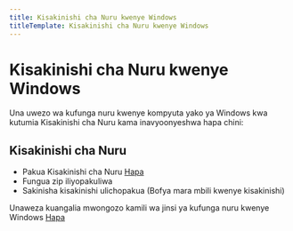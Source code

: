```yaml
---
title: Kisakinishi cha Nuru kwenye Windows
titleTemplate: Kisakinishi cha Nuru kwenye Windows
---
```


# Kisakinishi cha Nuru kwenye Windows

Una uwezo wa kufunga nuru kwenye kompyuta yako ya Windows kwa kutumia Kisakinishi cha Nuru kama inavyoonyeshwa hapa chini:

## Kisakinishi cha Nuru

- Pakua Kisakinishi cha Nuru [Hapa](https://github.com/AvicennaJr/Nuru/releases/download/v0.5.17/nuru_Windows_amd64.zip)
- Fungua zip iliyopakuliwa
- Sakinisha kisakinishi ulichopakua (Bofya mara mbili kwenye kisakinishi)

Unaweza kuangalia mwongozo kamili wa jinsi ya kufunga nuru kwenye Windows [Hapa](https://youtu.be/T-lfaoqIFD4)
